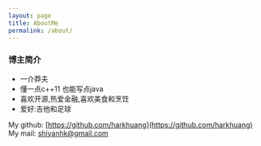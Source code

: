```yaml
---
layout: page
title: AboutMe
permalink: /about/
---
```


### 博主简介
 - 一介莽夫
 - 懂一点c++11 也能写点java
 - 喜欢开源,热爱金融,喜欢美食和烹饪
 - 爱好:吉他和足球


My github:
[https://github.com/harkhuang](https://github.com/harkhuang)
My mail:
[shiyanhk@gmail.com](shiyanhk@gmail.com)
 
